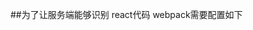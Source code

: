 ##为了让服务端能够识别 react代码 webpack需要配置如下
<!-- const path = require('path')
const nodeExternals = require('webpack-node-externals')
module.exports = {
  target: 'node',
  entry: './src/index.js',
  mode: 'development',
  output: {
    path: path.resolve(__dirname, 'dist'),
    filename: 'bundle.js'
  },
  externals: [nodeExternals()],
  module: {
    rules: [{
      test: /\.js?$/,
      loader: 'babel-loader',
      exclude: /node_modules/,
      options: {
        presets: ['react', 'stage-0', 'es2015', 'env']
      }
    }]
  }
} -->

